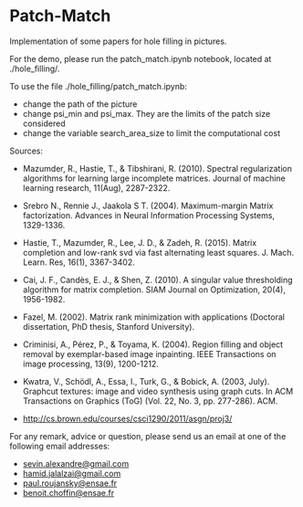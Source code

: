 ﻿# Patch-Match
Implementation of some papers for hole filling in pictures.

For the demo, please run the patch_match.ipynb notebook, located at ./hole_filling/.

To use the file ./hole_filling/patch_match.ipynb:
- change the path of the picture
- change psi_min and psi_max. They are the limits of the patch size considered
- change the variable search_area_size to limit the computational cost

Sources:

- Mazumder, R., Hastie, T., & Tibshirani, R. (2010). Spectral regularization algorithms for learning large incomplete matrices. Journal of machine learning research, 11(Aug), 2287-2322.

- Srebro N., Rennie J., Jaakola S T. (2004). Maximum-margin Matrix factorization. Advances in Neural Information Processing Systems, 1329-1336.

- Hastie, T., Mazumder, R., Lee, J. D., & Zadeh, R. (2015). Matrix completion and low-rank svd via fast alternating least squares. J. Mach. Learn. Res, 16(1), 3367-3402.

- Cai, J. F., Candès, E. J., & Shen, Z. (2010). A singular value thresholding algorithm for matrix completion. SIAM Journal on Optimization, 20(4), 1956-1982.

- Fazel, M. (2002). Matrix rank minimization with applications (Doctoral dissertation, PhD thesis, Stanford University).

- Criminisi, A., Pérez, P., & Toyama, K. (2004). Region filling and object removal by exemplar-based image inpainting. IEEE Transactions on image processing, 13(9), 1200-1212.

- Kwatra, V., Schödl, A., Essa, I., Turk, G., & Bobick, A. (2003, July). Graphcut textures: image and video synthesis using graph cuts. In ACM Transactions on Graphics (ToG) (Vol. 22, No. 3, pp. 277-286). ACM.

- http://cs.brown.edu/courses/csci1290/2011/asgn/proj3/

For any remark, advice or question, please send us an email at one of the following email addresses:
- sevin.alexandre@gmail.com
- hamid.jalalzai@gmail.com
- paul.roujansky@ensae.fr
- benoit.choffin@ensae.fr
